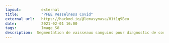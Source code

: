 ```yaml
---
layout:         external
title:          "PFEE Vesselness Covid"
external_url:   https://hackmd.io/@lemasymasa/H1t1q9Beu
date:           2021-02-01 16:00
tags:           Image_S8
description:  Segmentation de vaisseaux sanguins pour diagnostic de coronavirus.
---
```

